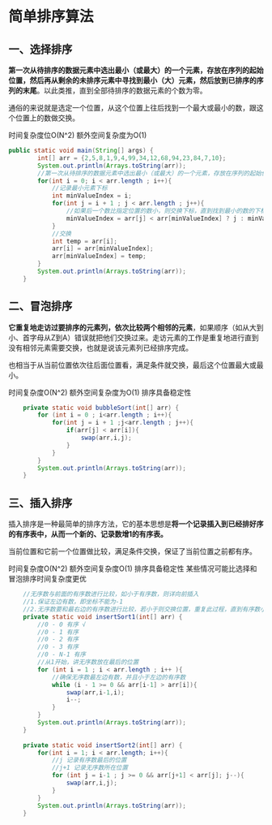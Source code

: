 # 	简单排序算法

## 一、选择排序

**第一次从待排序的数据元素中选出最小（或最大）的一个元素，存放在序列的起始位置，然后再从剩余的未排序元素中寻找到最小（大）元素，然后放到已排序的序列的末尾**。以此类推，直到全部待排序的数据元素的个数为零。

通俗的来说就是选定一个位置，从这个位置上往后找到一个最大或最小的数，跟这个位置上的数做交换。

时间复杂度位O(N^2)
额外空间复杂度为O(1)

```java
public static void main(String[] args) {
        int[] arr = {2,5,8,1,9,4,99,34,12,68,94,23,84,7,10};
        System.out.println(Arrays.toString(arr));
        //第一次从待排序的数据元素中选出最小（或最大）的一个元素，存放在序列的起始位置，然后再从剩余的未排序元素中寻找到最小（大）元素，然后放到已排序的序列的末尾。
        for(int i = 0; i < arr.length ; i++){
            //记录最小元素下标
            int minValueIndex = i;
            for(int j = i + 1 ; j < arr.length ; j++){
                //如果后一个数比指定位置的数小，则交换下标，直到找到最小的数的下标
                minValueIndex = arr[j] < arr[minValueIndex] ? j : minValueIndex;
            }
            //交换
            int temp = arr[i];
            arr[i] = arr[minValueIndex];
            arr[minValueIndex] = temp;
        }
        System.out.println(Arrays.toString(arr));
    }
```



## 二、冒泡排序

**它重复地走访过要排序的元素列，依次比较两个相邻的元素**，如果顺序（如从大到小、首字母从Z到A）错误就把他们交换过来。走访元素的工作是重复地进行直到没有相邻元素需要交换，也就是说该元素列已经排序完成。

也相当于从当前位置依次往后面位置看，满足条件就交换，最后这个位置最大或最小。

时间复杂度O(N^2)
额外空间复杂度为O(1)
排序具备稳定性

```java
    private static void bubbleSort(int[] arr) {
        for (int i = 0 ; i<arr.length ; i++){
            for(int j = i + 1 ;j<arr.length ; j++){
                if(arr[j] < arr[i]){
                    swap(arr,i,j);
                }
            }
        }
        System.out.println(Arrays.toString(arr));
    }
```



## 三、插入排序

插入排序是一种最简单的排序方法，它的基本思想是**将一个记录插入到已经排好序的有序表中，从而一个新的、记录数增1的有序表。**

当前位置和它前一个位置做比较，满足条件交换，保证了当前位置之前都有序。

时间复杂度O(N^2)
额外空间复杂度O(1)
排序具备稳定性
某些情况可能比选择和冒泡排序时间复杂度更优

```java
    //无序数与前面的有序数进行比较，如小于有序数，则详向前插入
    //1.保证左边有数，即坐标不能为-1
    //2.无序数要和最右边的有序数进行比较，若小于则交换位置，重复此过程，直到有序数小于无序数 
	private static void insertSort1(int[] arr) {
        //0 - 0 有序 √
        //0 - 1 有序
        //0 - 2 有序
        //0 - 3 有序
        //0 - N-1 有序
        //从1开始，讲无序数放在最后的位置
        for (int i = 1 ; i < arr.length ; i++ ){
            //确保无序数最左边有数，并且小于左边的有序数
            while (i - 1 >= 0 && arr[i-1] > arr[i]){
                swap(arr,i-1,i);
                i--;
            }
        }
        System.out.println(Arrays.toString(arr));
    }
    
    private static void insertSort2(int[] arr) {
        for(int i = 1; i < arr.length; i++){
            //j 记录有序数最后的位置
            //j+1 记录无序数所在位置
            for (int j = i-1 ; j >= 0 && arr[j+1] < arr[j]; j--){
                swap(arr,i,j);
            }
        }
        System.out.println(Arrays.toString(arr));
    }

```

